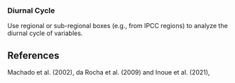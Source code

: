 ### Diurnal Cycle

Use regional or sub-regional boxes (e.g., from IPCC regions) to analyze the diurnal cycle of variables.

## References
Machado et al. (2002), da Rocha et al. (2009) and Inoue et al.
(2021),